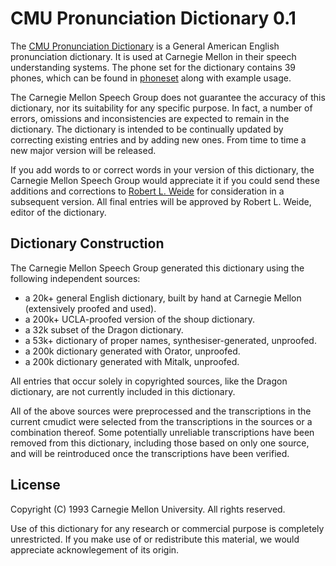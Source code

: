 # CMU Pronunciation Dictionary 0.1

The [CMU Pronunciation Dictionary](cmudict) is a General American English
pronunciation dictionary. It is used at Carnegie Mellon in their speech
understanding systems. The phone set for the dictionary contains 39 phones,
which can be found in [phoneset](phoneset) along with example usage.

The Carnegie Mellon Speech Group does not guarantee the accuracy of this
dictionary, nor its suitability for any specific purpose. In fact, a number
of errors, omissions and inconsistencies are expected to remain in the
dictionary. The dictionary is intended to be continually updated by
correcting existing entries and by adding new ones. From time to time a
new major version will be released.

If you add words to or correct words in your version of this dictionary,
the Carnegie Mellon Speech Group would appreciate it if you could send
these additions and corrections to [Robert L. Weide](weide@cs.cmu.edu)
for consideration in a subsequent version. All final entries will be
approved by Robert L. Weide, editor of the dictionary.

## Dictionary Construction

The Carnegie Mellon Speech Group generated this dictionary using the
following independent sources:

 * a 20k+ general English dictionary, built by hand at Carnegie Mellon
  (extensively proofed and used).
 * a 200k+ UCLA-proofed version of the shoup dictionary.
 * a 32k subset of the Dragon dictionary.
 * a 53k+ dictionary of proper names, synthesiser-generated, unproofed.
 * a 200k dictionary generated with Orator, unproofed.
 * a 200k dictionary generated with Mitalk, unproofed.

All entries that occur solely in copyrighted sources, like the Dragon
dictionary, are not currently included in this dictionary.

All of the above sources were preprocessed and the transcriptions in the
current cmudict were selected from the transcriptions in the sources or a
combination thereof. Some potentially unreliable transcriptions have been
removed from this dictionary, including those based on only one source,
and will be reintroduced once the transcriptions have been verified.

## License

Copyright (C) 1993 Carnegie Mellon University. All rights reserved.

Use of this dictionary for any research or commercial purpose is completely
unrestricted.  If you make use of or redistribute this material, we would
appreciate acknowlegement of its origin.
